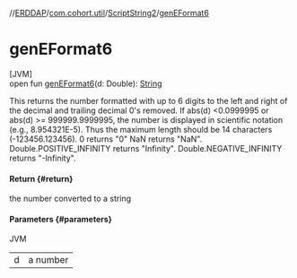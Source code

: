 //[ERDDAP](../../../index.md)/[com.cohort.util](../index.md)/[ScriptString2](index.md)/[genEFormat6](gen-e-format6.md)

# genEFormat6

[JVM]\
open fun [genEFormat6](gen-e-format6.md)(d: Double): [String](https://docs.oracle.com/en/java/javase/21/docs/api/java.base/java/lang/String.html)

This returns the number formatted with up to 6 digits to the left and right of the decimal and trailing decimal 0's removed. If abs(d) &lt;0.0999995 or abs(d) &gt;= 999999.9999995, the number is displayed in scientific notation (e.g., 8.954321E-5). Thus the maximum length should be 14 characters (-123456.123456). 0 returns &quot;0&quot; NaN returns &quot;NaN&quot;. Double.POSITIVE_INFINITY returns &quot;Infinity&quot;. Double.NEGATIVE_INFINITY returns &quot;-Infinity&quot;.

#### Return {#return}

the number converted to a string

#### Parameters {#parameters}

JVM

| | |
|---|---|
| d | a number |